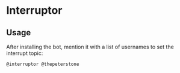 # Interruptor

## Usage

After installing the bot, mention it with a list of usernames to set the
interrupt topic:
```
@interruptor @thepeterstone
```


